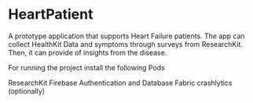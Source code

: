 # HeartPatient
A prototype application that supports Heart Failure patients. 
The app can collect HealthKit Data and symptoms through surveys from ResearchKit. 
Then, it can provide of insights from the disease.

For running the project install the following Pods

ResearchKit
Firebase Authentication and Database
Fabric crashlytics (optionally)
